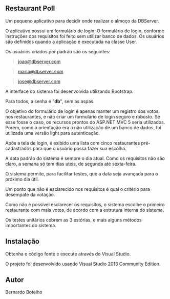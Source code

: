 Restaurant Poll
-------

Um pequeno aplicativo para decidir onde realizar o almoço da DBServer.

O aplicativo possui um formulário de login. O formulário de login, conforme instruções dos requisitos
foi feito sem utilizar banco de dados. Os usuários são definidos quando a aplicação é executada na classe User.

Os usuários criados por padrão são os seguintes:

> joao@dbserver.com
 
> maria@dbserver.com

> jose@dbserver.com

A interface do sistema foi desenvolvida utilizando Bootstrap.

Para todos, a senha é "**db**", sem as aspas.

O objetivo do formulário de login é apenas manter um registro dos votos nos restaurantes, e não criar um
formulário de login seguro e robusto. Se esse fosse o caso, os recursos prontos do ASP.NET MVC 5 seria utilizados. Porém,
como a orientação era a não utilização de um banco de dados, foi utilizada uma versão light para autenticação.

Após a tela de login, é exibido uma lista com cinco restaurantes pré-cadastrados para que o usuário possa fazer sua escolha.

A data padrão do sistema é sempre o dia atual. Como os requisitos não são claro, a semana só tem dias uteis, de segunda até sexta-feira.

O sistema permite, para facilitar testes, que a data seja avançada para o próximo dia útil.

Um ponto que não é esclarecido nos requisitos é qual o critério para desempate da votação.

Como não é possível esclarecer os requisitos, o sistema escolhe o primeiro restaurante com mais votos, de acordo com a estrutura interna do sistema.

Os testes unitários cobrem as 3 estórias, e mais alguns métodos importantes do sistema.

Instalação
-------

Obtenha o código fonte e execute através do Visual Studio.

O projeto foi desenvolvido usando Visual Studio 2013 Community Edition.

Autor
-------

Bernardo Botelho